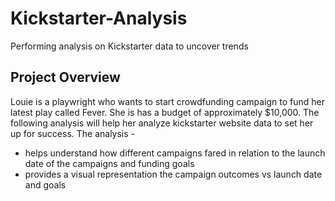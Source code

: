 # Kickstarter-Analysis
Performing analysis on Kickstarter data to uncover trends
## Project Overview
Louie is a playwright who wants to start crowdfunding campaign to fund her latest play called Fever. She is has a budget of approximately $10,000. The following analysis will help her analyze kickstarter website data to set her up for success. The analysis -
- helps understand how different campaigns fared in relation to the launch date of the campaigns and funding goals
- provides a visual representation the campaign outcomes vs launch date and goals
